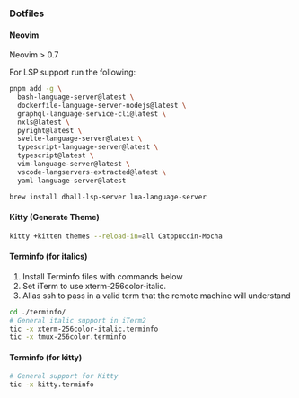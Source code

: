 ### Dotfiles

#### Neovim

Neovim > 0.7

For LSP support run the following:

```bash
pnpm add -g \
  bash-language-server@latest \
  dockerfile-language-server-nodejs@latest \
  graphql-language-service-cli@latest \
  nxls@latest \
  pyright@latest \
  svelte-language-server@latest \
  typescript-language-server@latest \
  typescript@latest \
  vim-language-server@latest \
  vscode-langservers-extracted@latest \
  yaml-language-server@latest

brew install dhall-lsp-server lua-language-server
```

#### Kitty (Generate Theme)
```bash
kitty +kitten themes --reload-in=all Catppuccin-Mocha
```

#### Terminfo (for italics)

1. Install Terminfo files with commands below
2. Set iTerm to use xterm-256color-italic.
3. Alias ssh to pass in a valid term that the remote machine will understand

```bash
cd ./terminfo/
# General italic support in iTerm2
tic -x xterm-256color-italic.terminfo
tic -x tmux-256color.terminfo
```

#### Terminfo (for kitty)

```bash
# General support for Kitty
tic -x kitty.terminfo
```
